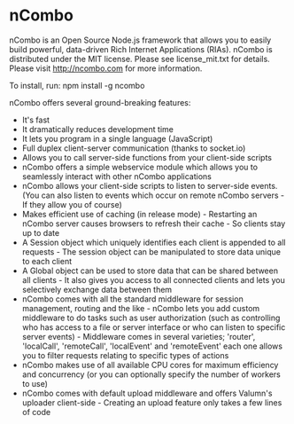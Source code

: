 nCombo
======

nCombo is an Open Source Node.js framework that allows you to easily build powerful, data-driven Rich Internet Applications (RIAs).
nCombo is distributed under the MIT license. Please see license_mit.txt for details. Please visit http://ncombo.com for more information.

To install, run:
npm install -g ncombo

nCombo offers several ground-breaking features:

- It's fast
- It dramatically reduces development time
- It lets you program in a single language (JavaScript)
- Full duplex client-server communication (thanks to socket.io)
- Allows you to call server-side functions from your client-side scripts
- nCombo offers a simple webservice module which allows you to seamlessly interact with other nCombo applications
- nCombo allows your client-side scripts to listen to server-side events. (You can also listen to events which occur on remote nCombo servers - If they allow you of course)
- Makes efficient use of caching (in release mode) - Restarting an nCombo server causes browsers to refresh their cache - So clients stay up to date
- A Session object which uniquely identifies each client is appended to all requests - The session object can be manipulated to store data unique to each client
- A Global object can be used to store data that can be shared between all clients - It also gives you access to all connected clients and lets you selectively exchange data between them
- nCombo comes with all the standard middleware for session management, routing and the like - nCombo lets you add custom middleware to do tasks such as user authorization (such as controlling who has access to a file or server interface or who can listen to specific server events) - Middleware comes in several varieties; 'router', 'localCall', 'remoteCall', 'localEvent' and 'remoteEvent' each one allows you to filter requests relating to specific types of actions
- nCombo makes use of all available CPU cores for maximum efficiency and concurrency (or you can optionally specify the number of workers to use)
- nCombo comes with default upload middleware and offers Valumn's uploader client-side - Creating an upload feature only takes a few lines of code